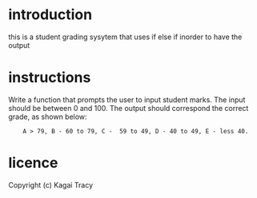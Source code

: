 # introduction
this is a student grading sysytem that uses if else if inorder to have the output 
# instructions
Write a function that prompts the user to input student marks. The input should be between 0 and 100. The output should correspond the correct grade, as shown below: 

        A > 79, B - 60 to 79, C -  59 to 49, D - 40 to 49, E - less 40.
# licence
Copyright (c) Kagai Tracy